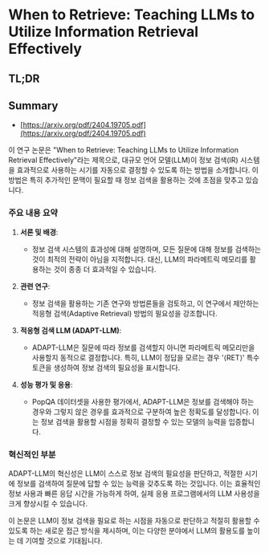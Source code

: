 # When to Retrieve: Teaching LLMs to Utilize Information Retrieval Effectively
## TL;DR
## Summary
- [https://arxiv.org/pdf/2404.19705.pdf](https://arxiv.org/pdf/2404.19705.pdf)

이 연구 논문은 "When to Retrieve: Teaching LLMs to Utilize Information Retrieval Effectively"라는 제목으로, 대규모 언어 모델(LLM)이 정보 검색(IR) 시스템을 효과적으로 사용하는 시기를 자동으로 결정할 수 있도록 하는 방법을 소개합니다. 이 방법은 특히 추가적인 문맥이 필요할 때 정보 검색을 활용하는 것에 초점을 맞추고 있습니다.

### 주요 내용 요약

1. **서론 및 배경**:
   - 정보 검색 시스템의 효과성에 대해 설명하며, 모든 질문에 대해 정보를 검색하는 것이 최적의 전략이 아님을 지적합니다. 대신, LLM의 파라메트릭 메모리를 활용하는 것이 종종 더 효과적일 수 있습니다.

2. **관련 연구**:
   - 정보 검색을 활용하는 기존 연구와 방법론들을 검토하고, 이 연구에서 제안하는 적응형 검색(Adaptive Retrieval) 방법의 필요성을 강조합니다.

3. **적응형 검색 LLM (ADAPT-LLM)**:
   - ADAPT-LLM은 질문에 따라 정보를 검색할지 아니면 파라메트릭 메모리만을 사용할지 동적으로 결정합니다. 특히, LLM이 정답을 모르는 경우 '⟨RET⟩' 특수 토큰을 생성하여 정보 검색의 필요성을 표시합니다.

4. **성능 평가 및 응용**:
   - PopQA 데이터셋을 사용한 평가에서, ADAPT-LLM은 정보를 검색해야 하는 경우와 그렇지 않은 경우를 효과적으로 구분하여 높은 정확도를 달성합니다. 이는 정보 검색을 활용할 시점을 정확히 결정할 수 있는 모델의 능력을 입증합니다.

### 혁신적인 부분
ADAPT-LLM의 혁신성은 LLM이 스스로 정보 검색의 필요성을 판단하고, 적절한 시기에 정보를 검색하여 질문에 답할 수 있는 능력을 갖추도록 하는 것입니다. 이는 효율적인 정보 사용과 빠른 응답 시간을 가능하게 하여, 실제 응용 프로그램에서의 LLM 사용성을 크게 향상시킬 수 있습니다.

이 논문은 LLM이 정보 검색을 필요로 하는 시점을 자동으로 판단하고 적절히 활용할 수 있도록 하는 새로운 접근 방식을 제시하며, 이는 다양한 분야에서 LLM의 활용도를 높이는 데 기여할 것으로 기대됩니다.